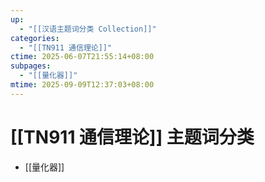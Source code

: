 ```yaml
---
up:
  - "[[汉语主题词分类 Collection]]"
categories:
  - "[[TN911 通信理论]]"
ctime: 2025-06-07T21:55:14+08:00
subpages:
  - "[[量化器]]"
mtime: 2025-09-09T12:37:03+08:00
---
```


# [[TN911 通信理论]] 主题词分类

- [[量化器]]
